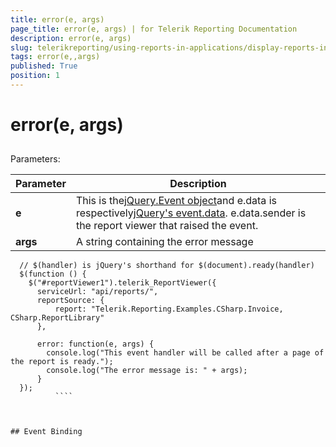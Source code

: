 ```yaml
---
title: error(e, args)
page_title: error(e, args) | for Telerik Reporting Documentation
description: error(e, args)
slug: telerikreporting/using-reports-in-applications/display-reports-in-applications/web-application/html5-report-viewer/api-reference/reportviewer/events/error(e,-args)
tags: error(e,,args)
published: True
position: 1
---
```


# error(e, args)



## 

Parameters:


| Parameter | Description |
| ------ | ------ |
| __e__ |This is the[jQuery.Event object](https://api.jquery.com/category/events/event-object/)and e.data is respectively[jQuery's event.data](https://api.jquery.com/event.data/). e.data.sender is the report viewer that raised the event.|
| __args__ |A string containing the error message|




````
  // $(handler) is jQuery's shorthand for $(document).ready(handler)
  $(function () {
    $("#reportViewer1").telerik_ReportViewer({
      serviceUrl: "api/reports/",
      reportSource: {
          report: "Telerik.Reporting.Examples.CSharp.Invoice, CSharp.ReportLibrary"
      },
      
      error: function(e, args) { 
        console.log("This event handler will be called after a page of the report is ready.");
        console.log("The error message is: " + args); 
      }
  });
          ````



## Event Binding
